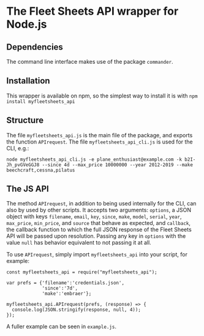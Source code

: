 # The Fleet Sheets API wrapper for Node.js

## Dependencies

The command line interface makes use of the package `commander`.

## Installation

This wrapper is available on npm, so the simplest way to install it is with `npm install myfleetsheets_api`

## Structure

The file `myfleetsheets_api.js` is the main file of the package, and exports the function `APIrequest`. The file `myfleetsheets_api_cli.js` is used for the CLI, e.g.:

```
node myfleetsheets_api_cli.js -e plane_enthusiast@example.com -k b2I-Jh_pvGVeGGJ8 --since 4d --max_price 10000000 --year 2012-2019 --make beechcraft,cessna,pilatus
```

## The JS API

The method `APIrequest`, in addition to being used internally for the CLI, can also by used by other scripts. It accepts two arguments: `options`, a JSON object with keys `filename`, `email`, `key`, `since`, `make`, `model`, `serial`, `year`, `max_price`, `min_price`, and `source` that behave as expected, and `callback`, the callback function to which the full JSON response of the Fleet Sheets API will be passed upon resolution. Passing any key in `options` with the value `null` has behavior equivalent to not passing it at all.

To use `APIrequest`, simply import `myfleetsheets_api` into your script, for example:

```
const myfleetsheets_api = require("myfleetsheets_api");

var prefs = {'filename':'credentials.json',
             'since':'7d',
             'make':'embraer'};

myfleetsheets_api.APIrequest(prefs, (response) => {
  console.log(JSON.stringify(response, null, 4));
});
```

A fuller example can be seen in `example.js`.

